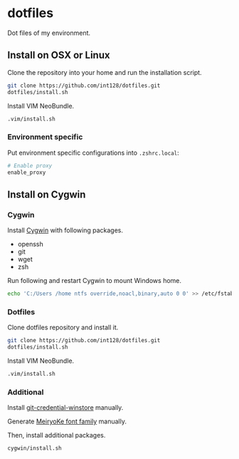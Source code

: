 dotfiles
========

Dot files of my environment.


Install on OSX or Linux
-----------------------

Clone the repository into your home and run the installation script.

```zsh
git clone https://github.com/int128/dotfiles.git
dotfiles/install.sh
```

Install VIM NeoBundle.

```zsh
.vim/install.sh
```


### Environment specific

Put environment specific configurations into `.zshrc.local`:

```zsh
# Enable proxy
enable_proxy
```


Install on Cygwin
-----------------

### Cygwin

Install [Cygwin](https://www.cygwin.com) with following packages.

* openssh
* git
* wget
* zsh

Run following and restart Cygwin to mount Windows home.

```zsh
echo 'C:/Users /home ntfs override,noacl,binary,auto 0 0' >> /etc/fstab
```

### Dotfiles

Clone dotfiles repository and install it.

```zsh
git clone https://github.com/int128/dotfiles.git
dotfiles/install.sh
```

Install VIM NeoBundle.

```zsh
.vim/install.sh
```

### Additional

Install [git-credential-winstore](http://gitcredentialstore.codeplex.com) manually.

Generate [MeiryoKe font family](http://web1.nazca.co.jp/hp/nzkchicagob/m6x9801/mrktb4br6.html) manually.

Then, install additional packages.

```zsh
cygwin/install.sh
```

